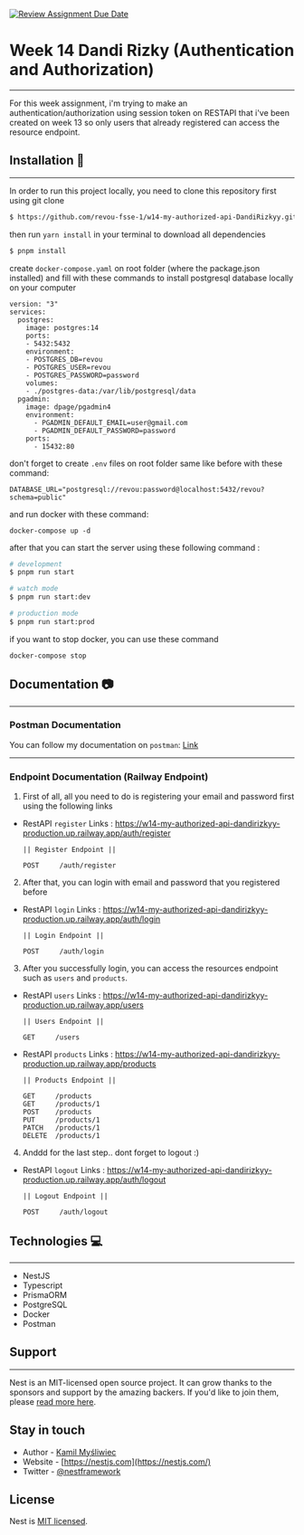 [![Review Assignment Due Date](https://classroom.github.com/assets/deadline-readme-button-24ddc0f5d75046c5622901739e7c5dd533143b0c8e959d652212380cedb1ea36.svg)](https://classroom.github.com/a/4Y4godVE)

# Week 14 Dandi Rizky (Authentication and Authorization)

---

For this week assignment, i'm trying to make an authentication/authorization using session token on RESTAPI that i've been created on week 13 so only users that already registered can access the resource endpoint.

## Installation 🔨

---

In order to run this project locally, you need to clone this repository first using git clone

```bash
$ https://github.com/revou-fsse-1/w14-my-authorized-api-DandiRizkyy.git
```

then run `yarn install` in your terminal to download all dependencies

```bash
$ pnpm install
```

create `docker-compose.yaml` on root folder (where the package.json installed) and fill with these commands to install postgresql database locally on your computer

```
version: "3"
services:
  postgres:
    image: postgres:14
    ports:
    - 5432:5432
    environment:
    - POSTGRES_DB=revou
    - POSTGRES_USER=revou
    - POSTGRES_PASSWORD=password
    volumes:
    - ./postgres-data:/var/lib/postgresql/data
  pgadmin:
    image: dpage/pgadmin4
    environment:
      - PGADMIN_DEFAULT_EMAIL=user@gmail.com
      - PGADMIN_DEFAULT_PASSWORD=password
    ports:
      - 15432:80

```

don't forget to create `.env` files on root folder same like before with these command:

```
DATABASE_URL="postgresql://revou:password@localhost:5432/revou?schema=public"
```

and run docker with these command:

```
docker-compose up -d
```

after that you can start the server using these following command :

```bash
# development
$ pnpm run start

# watch mode
$ pnpm run start:dev

# production mode
$ pnpm run start:prod
```

if you want to stop docker, you can use these command

```
docker-compose stop
```

## Documentation 📷

---

### Postman Documentation

You can follow my documentation on `postman`: [Link](https://documenter.getpostman.com/view/24409630/2s93ecuUx2)

---

### Endpoint Documentation (Railway Endpoint)

1. First of all, all you need to do is registering your email and password first using the following links

- RestAPI `register` Links : https://w14-my-authorized-api-dandirizkyy-production.up.railway.app/auth/register

  ```
  || Register Endpoint ||

  POST     /auth/register
  ```

2. After that, you can login with email and password that you registered before

- RestAPI `login` Links : https://w14-my-authorized-api-dandirizkyy-production.up.railway.app/auth/login

  ```
  || Login Endpoint ||

  POST     /auth/login
  ```

3. After you successfully login, you can access the resources endpoint such as `users` and `products`.

- RestAPI `users` Links : https://w14-my-authorized-api-dandirizkyy-production.up.railway.app/users

  ```
  || Users Endpoint ||

  GET     /users
  ```

- RestAPI `products` Links : https://w14-my-authorized-api-dandirizkyy-production.up.railway.app/products

  ```
  || Products Endpoint ||

  GET     /products
  GET     /products/1
  POST    /products
  PUT     /products/1
  PATCH   /products/1
  DELETE  /products/1

  ```

4. Anddd for the last step.. dont forget to logout :)

- RestAPI `logout` Links : https://w14-my-authorized-api-dandirizkyy-production.up.railway.app/auth/logout

  ```
  || Logout Endpoint ||

  POST     /auth/logout
  ```

## Technologies 💻

---

- NestJS
- Typescript
- PrismaORM
- PostgreSQL
- Docker
- Postman

## Support

---

Nest is an MIT-licensed open source project. It can grow thanks to the sponsors and support by the amazing backers. If you'd like to join them, please [read more here](https://docs.nestjs.com/support).

## Stay in touch

- Author - [Kamil Myśliwiec](https://kamilmysliwiec.com)
- Website - [https://nestjs.com](https://nestjs.com/)
- Twitter - [@nestframework](https://twitter.com/nestframework)

## License

Nest is [MIT licensed](LICENSE).
